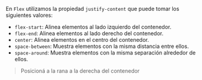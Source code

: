 En `Flex` utilizamos la propiedad `justify-content` que puede tomar los siguientes valores:

* `flex-start`: Alinea elementos al lado izquierdo del contenedor.
* `flex-end`: Alinea elementos al lado derecho del contenedor.
* `center`: Alinea elementos en el centro del contenedor.
* `space-between`: Muestra elementos con la misma distancia entre ellos.
* `space-around`: Muestra elementos con la misma separación alrededor de ellos.

> Posicioná a la rana a la derecha del contenedor
